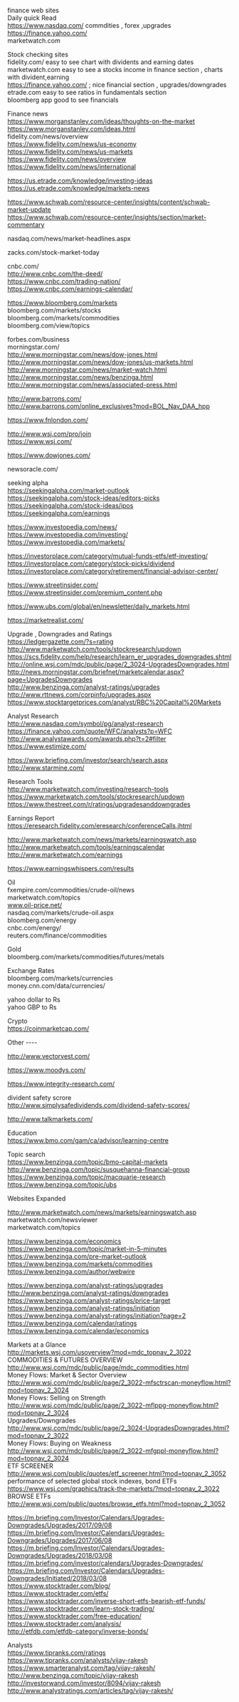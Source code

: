 finance web sites   
Daily  quick  Read   
https://www.nasdaq.com/    commdities , forex ,upgrades    
https://finance.yahoo.com/   
marketwatch.com   

Stock  checking sites    
fidelity.com/       easy to see chart with dividents and earning dates    
marketwatch.com    easy to see a stocks income in finance section , charts with divident,earning    
https://finance.yahoo.com/   ; nice financial section , upgrades/downgrades    
etrade.com   easy to see ratios in fundamentals section    
bloomberg app  good to see  financials        


Finance news        
https://www.morganstanley.com/ideas/thoughts-on-the-market      
https://www.morganstanley.com/ideas.html              
fidelity.com/news/overview           
https://www.fidelity.com/news/us-economy       
https://www.fidelity.com/news/us-markets       
https://www.fidelity.com/news/overview       
https://www.fidelity.com/news/international       
       
https://us.etrade.com/knowledge/investing-ideas       
https://us.etrade.com/knowledge/markets-news       
         
https://www.schwab.com/resource-center/insights/content/schwab-market-update       
https://www.schwab.com/resource-center/insights/section/market-commentary       
       
nasdaq.com/news/market-headlines.aspx       
       
zacks.com/stock-market-today       
       
cnbc.com/       
http://www.cnbc.com/the-deed/       
https://www.cnbc.com/trading-nation/       
https://www.cnbc.com/earnings-calendar/       
       
https://www.bloomberg.com/markets       
bloomberg.com/markets/stocks       
bloomberg.com/markets/commodities       
bloomberg.com/view/topics       
       
forbes.com/business       
morningstar.com/       
http://www.morningstar.com/news/dow-jones.html       
http://www.morningstar.com/news/dow-jones/us-markets.html       
http://www.morningstar.com/news/market-watch.html       
http://www.morningstar.com/news/benzinga.html       
http://www.morningstar.com/news/associated-press.html     
       
       
http://www.barrons.com/      
http://www.barrons.com/online_exclusives?mod=BOL_Nav_DAA_hpp   
   
https://www.fnlondon.com/   
   
http://www.wsj.com/pro/join   
https://www.wsj.com/   
   
https://www.dowjones.com/   
   
 newsoracle.com/   
     
seeking alpha     
https://seekingalpha.com/market-outlook     
https://seekingalpha.com/stock-ideas/editors-picks     
https://seekingalpha.com/stock-ideas/ipos     
https://seekingalpha.com/earnings     
     
https://www.investopedia.com/news/     
https://www.investopedia.com/investing/     
https://www.investopedia.com/markets/     
     
https://investorplace.com/category/mutual-funds-etfs/etf-investing/     
https://investorplace.com/category/stock-picks/dividend     
https://investorplace.com/category/retirement/financial-advisor-center/     
     
https://www.streetinsider.com/     
https://www.streetinsider.com/premium_content.php     
      
https://www.ubs.com/global/en/newsletter/daily_markets.html     
     
https://marketrealist.com/     
     
Upgrade  , Downgrades  and Ratings     
https://ledgergazette.com/?s=rating     
http://www.marketwatch.com/tools/stockresearch/updown     
https://scs.fidelity.com/help/research/learn_er_upgrades_downgrades.shtml     
http://online.wsj.com/mdc/public/page/2_3024-UpgradesDowngrades.html     
http://news.morningstar.com/briefnet/marketcalendar.aspx?page=UpgradesDowngrades     
http://www.benzinga.com/analyst-ratings/upgrades     
http://www.rttnews.com/corpinfo/upgrades.aspx     
https://www.stocktargetprices.com/analyst/RBC%20Capital%20Markets     
     
     
Analyst Research      
http://www.nasdaq.com/symbol/pg/analyst-research     
https://finance.yahoo.com/quote/WFC/analysts?p=WFC     
http://www.analystawards.com/awards.php?t=2#filter     
https://www.estimize.com/     
     
https://www.briefing.com/investor/search/search.aspx     
http://www.starmine.com/     
     

Research Tools      
http://www.marketwatch.com/investing/research-tools     
https://www.marketwatch.com/tools/stockresearch/updown     
https://www.thestreet.com/r/ratings/upgradesanddowngrades     
              
Earnings Report     
https://eresearch.fidelity.com/eresearch/conferenceCalls.jhtml     
     
http://www.marketwatch.com/news/markets/earningswatch.asp     
http://www.marketwatch.com/tools/earningscalendar     
http://www.marketwatch.com/earnings     
     
https://www.earningswhispers.com/results     
      
Oil      
fxempire.com/commodities/crude-oil/news     
marketwatch.com/topics     
www.oil-price.net/     
nasdaq.com/markets/crude-oil.aspx     
bloomberg.com/energy     
cnbc.com/energy/     
reuters.com/finance/commodities     
     
     
     
     
     
Gold      
bloomberg.com/markets/commodities/futures/metals     
     
     
     
Exchange Rates      
bloomberg.com/markets/currencies     
money.cnn.com/data/currencies/     
     
yahoo dollar to Rs     
yahoo GBP to Rs     
     
Crypto      
https://coinmarketcap.com/     
     
     
Other ----     
     
http://www.vectorvest.com/     
     
https://www.moodys.com/     
     
https://www.integrity-research.com/     
     
 divident  safety scrore     
http://www.simplysafedividends.com/dividend-safety-scores/     
     
     
http://www.talkmarkets.com/     
     

Education      
https://www.bmo.com/gam/ca/advisor/learning-centre     
     
     


Topic search     
https://www.benzinga.com/topic/bmo-capital-markets     
http://www.benzinga.com/topic/susquehanna-financial-group     
https://www.benzinga.com/topic/macquarie-research     
https://www.benzinga.com/topic/ubs     
     
     
Websites Expanded      
      
http://www.marketwatch.com/news/markets/earningswatch.asp     
marketwatch.com/newsviewer     
marketwatch.com/topics     
      
https://www.benzinga.com/economics     
https://www.benzinga.com/topic/market-in-5-minutes     
https://www.benzinga.com/pre-market-outlook     
https://www.benzinga.com/markets/commodities     
https://www.benzinga.com/author/webwire     
     
https://www.benzinga.com/analyst-ratings/upgrades      
http://www.benzinga.com/analyst-ratings/downgrades     
https://www.benzinga.com/analyst-ratings/price-target     
https://www.benzinga.com/analyst-ratings/initiation     
https://www.benzinga.com/analyst-ratings/initiation?page=2     
https://www.benzinga.com/calendar/ratings     
https://www.benzinga.com/calendar/economics      
     
     

Markets at a Glance      
http://markets.wsj.com/usoverview?mod=mdc_topnav_2_3022      
COMMODITIES & FUTURES OVERVIEW      
http://www.wsj.com/mdc/public/page/mdc_commodities.html      
Money Flows: Market & Sector Overview      
http://www.wsj.com/mdc/public/page/2_3022-mfsctrscan-moneyflow.html?mod=topnav_2_3024      
Money Flows: Selling on Strength      
http://www.wsj.com/mdc/public/page/2_3022-mflppg-moneyflow.html?mod=topnav_2_3024      
Upgrades/Downgrades      
http://www.wsj.com/mdc/public/page/2_3024-UpgradesDowngrades.html?mod=topnav_2_3022      
Money Flows: Buying on Weakness      
http://www.wsj.com/mdc/public/page/2_3022-mfgppl-moneyflow.html?mod=topnav_2_3024      
ETF SCREENER      
http://www.wsj.com/public/quotes/etf_screener.html?mod=topnav_2_3052      
performance of selected global stock indexes, bond ETFs      
https://www.wsj.com/graphics/track-the-markets/?mod=topnav_2_3022      
BROWSE ETFs      
http://www.wsj.com/public/quotes/browse_etfs.html?mod=topnav_2_3052      
      
https://m.briefing.com/Investor/Calendars/Upgrades-Downgrades/Upgrades/2017/09/08       
https://m.briefing.com/Investor/Calendars/Upgrades-Downgrades/Upgrades/2017/06/08    
https://m.briefing.com/Investor/Calendars/Upgrades-Downgrades/Upgrades/2018/03/08   
https://m.briefing.com/investor/calendars/Upgrades-Downgrades/     
https://m.briefing.com/Investor/Calendars/Upgrades-Downgrades/Initiated/2018/03/08     
       https://www.stocktrader.com/blog/     
https://www.stocktrader.com/etfs/        
https://www.stocktrader.com/inverse-short-etfs-bearish-etf-funds/     
https://www.stocktrader.com/learn-stock-trading/     
https://www.stocktrader.com/free-education/     
https://www.stocktrader.com/analysis/     
 http://etfdb.com/etfdb-category/inverse-bonds/     
       
      


Analysts       
https://www.tipranks.com/ratings     
https://www.tipranks.com/analysts/vijay-rakesh     
https://www.smarteranalyst.com/tag/vijay-rakesh/     
http://www.benzinga.com/topic/vijay-rakesh     
http://investorwand.com/investor/8094/vijay-rakesh     
http://www.analystratings.com/articles/tag/vijay-rakesh/     
     
     



